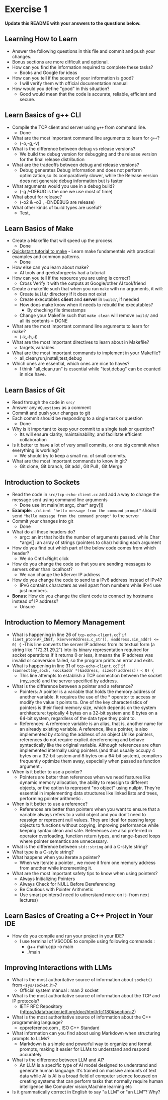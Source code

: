 # Exercise 1

**Update this README with your answers to the questions below.**

## Learning How to Learn

- Answer the following questions in this file and commit and push your changes.
- Bonus sections are more difficult and optional.
- How can you find the information required to complete these tasks?
  - Books and Google for ideas  
- How can you tell if the source of your information is good?
  - I will verify them with official documentation manual 
- How would you define "good" in this situation?
  - Good would mean that the code is accurate, reliable, efficient and secure.

## Learn Basics of g++ CLI

- Compile the TCP client and server using `g++` from command line.
  - Done
- What are the most important command line arguments to learn for `g++`?
  - (-o,-g,-v)
- What is the difference between debug vs release versions?
  - We build the debug version for debugging and the release version for the final release distribution
- What are the tradeoffs between debug and release versions?
  - Debug generates Debug information and does not perform optimization,so its comparatively slower, while the Release version does not generate debug information but is faster
- What arguments would you use in a debug build?
  - (-g /-DEBUG is the one we use most of time)
- What about for release?
  - (-o2 & -o3 , -DNDEBUG  are release)
- What other kinds of build types are useful?
  - Test, 

## Learn Basics of Make

- Create a Makefile that will speed up the process.
  - Done
- [Quickstart tutorial to make](https://makefiletutorial.com/) - Learn make 
  fundamentals with practical examples and common patterns.
    - Done 
- How else can you learn about make?
  - AI tools and geeksforgeeks had a tutorial
- How can you tell if the resource you are using is correct?
  - Cross Verify it with the outputs at Google/other AI tool/friend
- Create a makefile such that when you run `make` with no arguments, it will:
  - Create `build/` directory if it does not exist
  - Create executables **client** and **server** in `build/`, if needed
  - How does make know when it needs to rebuild the executables?
    - By checking file timestamps
  - Change your Makefile such that `make clean` will remove `build/` and all its contents
   = DONE
- What are the most important command line arguments to learn for make?
  - (-k,-h,-i)
- What are the most important directives to learn about in Makefile?
  - targets,variables
- What are the most important commands to implement in your Makefile?
  - all,clean,run,install,test,debug
- Which ones are essential, which ones are nice to haves?
  - I think "all,clean,run" is essential while "test,debug" can be counted in nice have.
## Learn Basics of Git

- Read through the code in `src/`
- Answer any `#Questions` as a comment
- Commit and push your changes to git
- Each commit should be responding to a single task or question
  - Done
- Why is it important to keep your commit to a single task or question?
  - Its will ensure clarity, maintainability, and facilitate efficient collaboration
- Is it better to have a lot of very small commits, or one big commit when everything is working?
  - We should try to keep a small no. of small commits. 
- What are the most important commands to know in git?
  - Git clone, Git branch, Git add , Git Pull , Git Merge
## Introduction to Sockets

- Read the code in `src/tcp-echo-client.cc` and add a way to change the message sent using command line arguments
  - Done use int main(int argc, char* argv[])
- **Example**: `./client "hello message from the command prompt"` should send
  `"hello message from the command prompt"` to the server
- Commit your changes into git
  - Done
- What do all these headers do?
  - argc: an int that holds the number of arguments passed. while 
   Char *argv[]: an array of strings (pointers to char) holding each argument 
- How do you find out which part of the below code comes from which header?
  - We do Cntrl+Right click
- How do you change the code so that you are sending messages to servers other than localhost?
  - We can  change the kServer IP address
- How do you change the code to send to a IPv6 address instead of IPv4?
  - IPv6 contains characters as well apart from numbers while IPv4 use just numbers.
- **Bonus**: How do you change the client code to connect by hostname instead of IP address?
  - Unsure
## Introduction to Memory Management

- What is happening in line 26 of `tcp-echo-client.cc`? 
  `if (inet_pton(AF_INET, kServerAddress.c_str(), &address.sin_addr) <= 0) {`
    -This line converts the server IP address from its textual form (a string like "172.31.29.2") into its binary representation required for socket operations.If it returns 0 or less, it means the IP address was invalid or conversion failed, so the program prints an error and exits.
- What is happening in line 31 of `tcp-echo-client.cc`?
  `if (connect(my_sock, (sockaddr *)&address, sizeof(address)) < 0) {`
    - This line attempts to establish a TCP connection between the socket (my_sock) and the server specified by address.
- What is the difference between a pointer and a reference?
  - Pointers: A pointer is a variable that holds the memory address of another variable. It requires the use of the * operator to access or modify the value it points to. One of the key characteristics of pointers is their fixed memory size, which depends on the system architecture: typically 4 bytes on a 32-bit system and 8 bytes on a 64-bit system, regardless of the data type they point to. 
  - References: A reference variable is an alias, that is, another name for an already existing variable. A reference, like a pointer, is also implemented by storing the address of an object.Unlike pointers, references do not require explicit dereferencing and behave syntactically like the original variable. Although references are often implemented internally using pointers (and thus usually occupy 4 bytes on a 32-bit system and 8 bytes on a 64-bit system), compilers frequently optimize them away, especially when passed as function argument .
- When is it better to use a pointer?
  - Pointers are better than references when we need features like dynamic memory allocation, the ability to reassign to different objects, or the option to represent "no object" using nullptr. They're essential in implementing data structures like linked lists and trees, performing pointer arithmetic .
- When is it better to use a reference?
  - References are better than pointers when you want to ensure that a variable always refers to a valid object and you don’t need to reassign or represent null values. They are ideal for passing large objects to functions without copying, improving performance while keeping syntax clean and safe. References are also preferred in operator overloading, function return types, and range-based loops where pointer semantics are unnecessary.
- What is the difference between `std::string` and a C-style string?
- What type is a C-style string?
- What happens when you iterate a pointer?
  - When we iterate a pointer , we move it from one memory address from another while incrementing it.
- What are the most important safety tips to know when using pointers?
  - Always Initializing Pointers
  - Always Check for NULL Before Dereferencing
  - Be Cautious with Pointer Arithmetic
  - Use smart pointers(I need to udnerstand more on it- from next lectures)

## Learn Basics of Creating a C++ Project in Your IDE

- How do you compile and run your project in your IDE?
  - I use terminal of VSCODE to compile using following commands : 
    - g++ main.cpp -o main
    - ./main
## Improving Interactions with LLMs

- What is the most authoritative source of information about `socket()` from `<sys/socket.h>`?
    - Official system manual : man 2 socket
- What is the most authoritative source of information about the TCP and IP protocols?
  - IETF RFC Repository (https://datatracker.ietf.org/doc/html/rfc1180#section-2)
- What is the most authoritative source of information about the C++ programming language?
  - cppreference.com , ISO C++ Standard
- What information can you find about using Markdown when structuring prompts to LLMs?
    - Markdown is a simple and powerful way to organize and format prompts, making it easier for LLMs to understand and respond accurately.
- What is the difference between LLM and AI?
  - An LLM is a specific type of AI model designed to understand and generate human language. It’s trained on massive amounts of text data while AI is AI is a broad field of computer science focused on creating systems that can perform tasks that normally require human intelligence like Computer vision,Machine learning etc
- Is it grammatically correct in English to say "a LLM" or "an LLM"? Why?